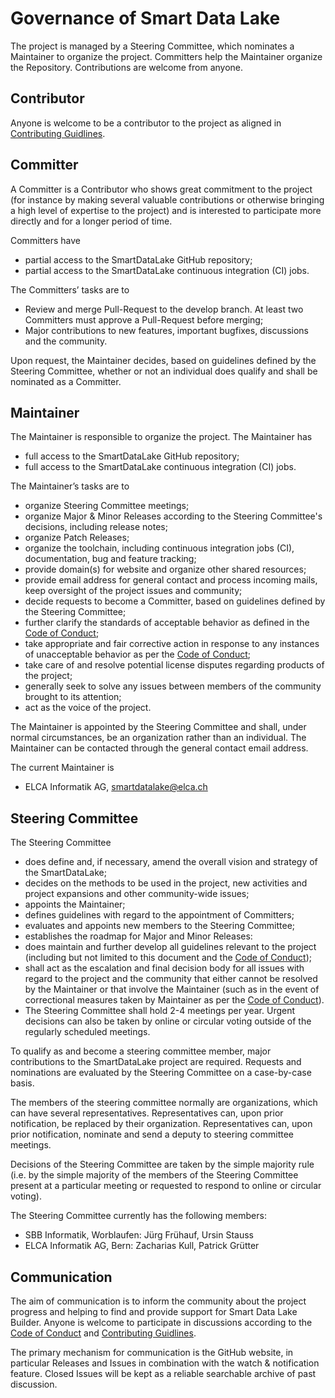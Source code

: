 # Governance of Smart Data Lake

The project is managed by a Steering Committee, which nominates a Maintainer to organize the project.
Committers help the Maintainer organize the Repository. Contributions are welcome from anyone.
 
## Contributor
 
Anyone is welcome to be a contributor to the project as aligned in [Contributing Guidlines](CONTRIBUTING.MD).
 
## Committer
 
A Committer is a Contributor who shows great commitment to the project (for instance by making several valuable contributions 
or otherwise bringing a high level of expertise to the project) and is interested to participate more directly and for a longer period of time.

Committers have 
* partial access to the SmartDataLake GitHub repository;
* partial access to the SmartDataLake continuous integration (CI) jobs.

The Committers’ tasks are to
* Review and merge Pull-Request to the develop branch. At least two Committers must approve a Pull-Request before merging;
* Major contributions to new features, important bugfixes, discussions and the community. 

Upon request, the Maintainer decides, based on guidelines defined by the Steering Committee, whether or not an individual 
does qualify and shall be nominated as a Committer.
 
## Maintainer
 
The Maintainer is responsible to organize the project. The Maintainer has
* full access to the SmartDataLake GitHub repository;
* full access to the SmartDataLake continuous integration (CI) jobs.

The Maintainer’s tasks are to
* organize Steering Committee meetings;
* organize Major & Minor Releases according to the Steering Committee's decisions, including release notes;
* organize Patch Releases;
* organize the toolchain, including continuous integration jobs (CI), documentation, bug and feature tracking;
* provide domain(s) for website and organize other shared resources;
* provide email address for general contact and process incoming mails, keep oversight of the project issues and community;
* decide requests to become a Committer, based on guidelines defined by the Steering Committee;
* further clarify the standards of acceptable behavior as defined in the [Code of Conduct](CODE_OF_CONDUCT.md);
* take appropriate and fair corrective action in response to any instances of unacceptable behavior as per the [Code of Conduct](CODE_OF_CONDUCT.md);
* take care of and resolve potential license disputes regarding products of the project;
* generally seek to solve any issues between members of the community brought to its attention; 
* act as the voice of the project.

The Maintainer is appointed by the Steering Committee and shall, under normal circumstances, be an organization rather than an individual. 
The Maintainer can be contacted through the general contact email address. 

The current Maintainer is 
* ELCA Informatik AG, smartdatalake@elca.ch
 
## Steering Committee
 
The Steering Committee 
* does define and, if necessary, amend the overall vision and strategy of the SmartDataLake;
* decides on the methods to be used in the project, new activities and project expansions and other community-wide issues;
* appoints the Maintainer;
* defines guidelines with regard to the appointment of Committers;
* evaluates and appoints new members to the Steering Committee;
* establishes the roadmap for Major and Minor Releases:
* does maintain and further develop all guidelines relevant to the project (including but not limited to this document and the [Code of Conduct](CODE_OF_CONDUCT.md));
* shall act as the escalation and final decision body for all issues with regard to the project and the community that 
either cannot be resolved by the Maintainer or that involve the Maintainer (such as in the event of correctional measures 
taken by Maintainer as per the [Code of Conduct](CODE_OF_CONDUCT.md)). 
* The Steering Committee shall hold 2-4 meetings per year. Urgent decisions can also be taken by online or circular voting 
outside of the regularly scheduled meetings.

To qualify as and become a steering committee member, major contributions to the SmartDataLake project are required.
Requests and nominations are evaluated by the Steering Committee on a case-by-case basis. 

The members of the steering committee normally are organizations, which can have several representatives. 
Representatives can, upon prior notification, be replaced by their organization. Representatives can, upon prior notification, 
nominate and send a deputy to steering committee meetings. 

Decisions of the Steering Committee are taken by the simple majority rule (i.e. by the simple majority of the members of 
the Steering Committee present at a particular meeting or requested to respond to online or circular voting). 

The Steering Committee currently has the following members:
* SBB Informatik, Worblaufen: Jürg Frühauf, Ursin Stauss
* ELCA Informatik AG, Bern: Zacharias Kull, Patrick Grütter

## Communication

The aim of communication is to inform the community about the project progress and helping to find and provide support for Smart Data Lake Builder.
Anyone is welcome to participate in discussions according to the [Code of Conduct](CODE_OF_CONDUCT.md) and [Contributing Guidlines](CONTRIBUTING.md).

The primary mechanism for communication is the GitHub website, in particular Releases and Issues in combination with the watch & notification feature.
Closed Issues will be kept as a reliable searchable archive of past discussion. 
